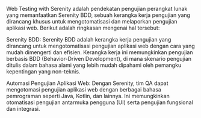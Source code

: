 Web Testing with Serenity adalah pendekatan pengujian perangkat lunak yang memanfaatkan Serenity BDD, sebuah kerangka kerja pengujian yang dirancang khusus untuk mengotomatisasi dan melaporkan pengujian aplikasi web. Berikut adalah ringkasan mengenai hal tersebut:

Serenity BDD: Serenity BDD adalah kerangka kerja pengujian yang dirancang untuk mengotomatisasi pengujian aplikasi web dengan cara yang mudah dimengerti dan efisien. Kerangka kerja ini memungkinkan pengujian berbasis BDD (Behavior-Driven Development), di mana skenario pengujian ditulis dalam bahasa alami yang lebih mudah dipahami oleh pemangku kepentingan yang non-teknis.

Automasi Pengujian Aplikasi Web: Dengan Serenity, tim QA dapat mengotomasi pengujian aplikasi web dengan berbagai bahasa pemrograman seperti Java, Kotlin, dan lainnya. Ini memungkinkan otomatisasi pengujian antarmuka pengguna (UI) serta pengujian fungsional dan integrasi.